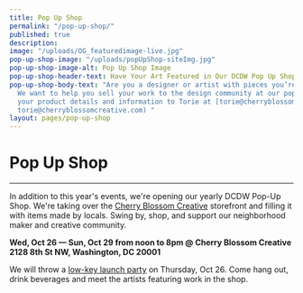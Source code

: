 ```yaml
---
title: Pop Up Shop
permalink: "/pop-up-shop/"
published: true
description: 
image: "/uploads/OG_featuredimage-live.jpg"
pop-up-shop-image: "/uploads/popUpShop-siteImg.jpg"
pop-up-shop-image-alt: Pop Up Shop Image
pop-up-shop-header-text: Have Your Art Featured in Our DCDW Pop Up Shop!
pop-up-shop-body-text: "Are you a designer or artist with pieces you’re ready to sell?
  We want to help you sell your work to the design community at our pop up shop.\n\nSend
  your product details and information to Torie at [torie@cherryblossomcreative.com](mailto:
  torie@cherryblossomcreative.com) "
layout: pages/pop-up-shop
---
```


# Pop Up Shop

<hr class="title-divider">

In addition to this year's events, we're opening our yearly DCDW Pop-Up Shop. We're taking over the [Cherry Blossom Creative](http://cherryblossomcreative.com/) storefront and filling it with items made by locals. Swing by, shop, and support our neighborhood
maker and creative community.

**Wed, Oct 26 — Sun, Oct 29 from noon to 8pm @ Cherry Blossom Creative
2128 8th St NW, Washington, DC 20001**

We will throw a [low-key launch party](http://www.dcdesignweek.org/events/pop-up-shop-launch.html) on Thursday, Oct 26. Come hang out, drink beverages and meet the artists featuring work in the shop.